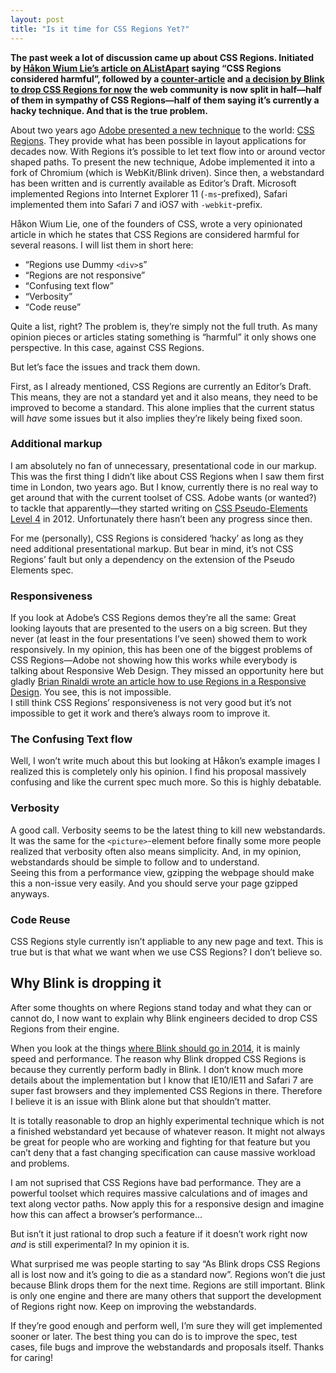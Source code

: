 ```yaml
---
layout: post
title: "Is it time for CSS Regions Yet?"
---
```


**The past week a lot of discussion came up about CSS Regions. Initiated by [Håkon Wium Lie’s article on AListApart](http://alistapart.com/blog/post/css-regions-considered-harmful) saying “CSS Regions considered harmful”, followed by a [counter-article](http://flippinawesome.org/2014/01/27/css-regions-matter/) and [a decision by Blink to drop CSS Regions for now](http://news.cnet.com/8301-1023_3-57617840-93/reversing-course-google-rejects-adobe-web-publishing-tech/) the web community is now split in half—half of them in sympathy of CSS Regions—half of them saying it’s currently a hacky technique. And that is the true problem.**

About two years ago [Adobe presented a new technique](http://html.adobe.com/webplatform/layout/regions/) to the world: [CSS Regions](http://dev.w3.org/csswg/css-regions/). They provide what has been possible in layout applications for decades now. With Regions it’s possible to let text flow into or around vector shaped paths. To present the new technique, Adobe implemented it into a fork of Chromium (which is WebKit/Blink driven). Since then, a webstandard has been written and is currently available as Editor’s Draft. Microsoft implemented Regions into Internet Explorer 11 (`-ms`-prefixed), Safari implemented them into Safari 7 and iOS7 with `-webkit`-prefix.

Håkon Wium Lie, one of the founders of CSS, wrote a very opinionated article in which he states that CSS Regions are considered harmful for several reasons. I will list them in short here:

- “Regions use Dummy `<div>`s”
- “Regions are not responsive”
- “Confusing text flow”
- “Verbosity”
- “Code reuse”

Quite a list, right? The problem is, they’re simply not the full truth. As many opinion pieces or articles stating something is “harmful” it only shows one perspective. In this case, against CSS Regions.

But let’s face the issues and track them down.

First, as I already mentioned, CSS Regions are currently an Editor’s Draft. This means, they are not a standard yet and it also means, they need to be improved to become a standard. This alone implies that the current status will *have* some issues but it also implies they’re likely being fixed soon.

### Additional markup

I am absolutely no fan of unnecessary, presentational code in our markup. This was the first thing I didn’t like about CSS Regions when I saw them first time in London, two years ago. But I know, currently there is no real way to get around that with the current toolset of CSS. Adobe wants (or wanted?) to tackle that apparently—they started writing on [CSS Pseudo-Elements Level 4](http://dev.w3.org/csswg/css-pseudo/) in 2012. Unfortunately there hasn’t been any progress since then.

For me (personally), CSS Regions is considered ‘hacky’ as long as they need additional presentational markup. But bear in mind, it’s not CSS Regions’ fault but only a dependency on the extension of the Pseudo Elements spec.

### Responsiveness

If you look at Adobe’s CSS Regions demos they’re all the same: Great looking layouts that are presented to the users on a big screen. But they never (at least in the four presentations I’ve seen) showed them to work responsively. In my opinion, this has been one of the biggest problems of CSS Regions—Adobe not showing how this works while everybody is talking about Responsive Web Design. They missed an opportunity here but gladly [Brian Rinaldi wrote an article how to use Regions in a Responsive Design](http://flippinawesome.org/2014/01/27/using-css-regions-in-responsive-designs/). You see, this is not impossible.<br>
I still think CSS Regions’ responsiveness is not very good but it’s not impossible to get it work and there’s always room to improve it.

### The Confusing Text flow

Well, I won’t write much about this but looking at Håkon’s example images I realized this is completely only his opinion. I find his proposal massively confusing and like the current spec much more. So this is highly debatable.

### Verbosity

A good call. Verbosity seems to be the latest thing to kill new webstandards. It was the same for the `<picture>`-element before finally some more people realized that verbosity often also means simplicity. And, in my opinion, webstandards should be simple to follow and to understand.<br>
Seeing this from a performance view, gzipping the webpage should make this a non-issue very easily. And you should serve your page gzipped anyways.

### Code Reuse

CSS Regions style currently isn’t appliable to any new page and text. This is true but is that what we want when we use CSS Regions? I don’t believe so.

## Why Blink is dropping it

After some thoughts on where Regions stand today and what they can or cannot do, I now want to explain why Blink engineers decided to drop CSS Regions from their engine.

When you look at the things [where Blink should go in 2014](https://groups.google.com/a/chromium.org/forum/#!msg/blink-dev/Z5OzwYh3Wfk/IWooaY5FZowJ), it is mainly speed and performance. The reason why Blink dropped CSS Regions is because they currently perform badly in Blink. I don’t know much more details about the implementation but I know that IE10/IE11 and Safari 7 are super fast browsers and they implemented CSS Regions in there. Therefore I believe it is an issue with Blink alone but that shouldn’t matter.

It is totally reasonable to drop an highly experimental technique which is not a finished webstandard yet because of whatever reason. It might not always be great for people who are working and fighting for that feature but you can’t deny that a fast changing specification can cause massive workload and problems.

I am not suprised that CSS Regions have bad performance. They are a powerful toolset which requires massive calculations and of images and text along vector paths. Now apply this for a responsive design and imagine how this can affect a browser’s performance…

But isn’t it just rational to drop such a feature if it doesn’t work right now *and* is still experimental? In my opinion it is.

What surprised me was people starting to say “As Blink drops CSS Regions all is lost now and it’s going to die as a standard now”. Regions won’t die just because Blink drops them for the next time. Regions are still important. Blink is only one engine and there are many others that support the development of Regions right now. Keep on improving the webstandards.

If they’re good enough and perform well, I’m sure they will get implemented sooner or later. The best thing you can do is to improve the spec, test cases, file bugs and improve the webstandards and proposals itself. Thanks for caring!

